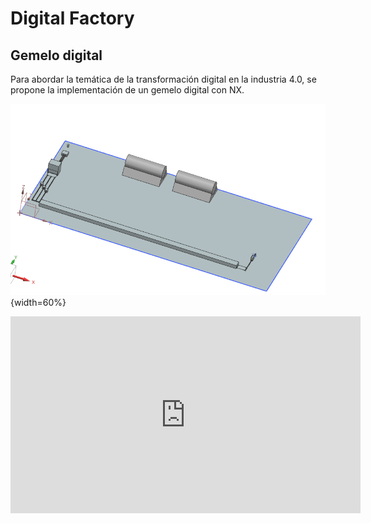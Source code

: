 # Digital Factory

## Gemelo digital

Para abordar la temática de la transformación digital en la industria 4.0, se propone la implementación de un gemelo digital con NX.

![gemelo digital](./digital-factory/layout-fabrica.png){width=60%}



<iframe width="560" height="315" src="https://www.youtube.com/embed/OOryg0T-8Ps?si=zwQEkovh5ce04zeW" title="YouTube video player" frameborder="0" allow="accelerometer; autoplay; clipboard-write; encrypted-media; gyroscope; picture-in-picture; web-share" referrerpolicy="strict-origin-when-cross-origin" allowfullscreen></iframe>

<!--

![sensor de proximidad](./gemelo-digital/sensor-proximidad.png){width=60%}
-->